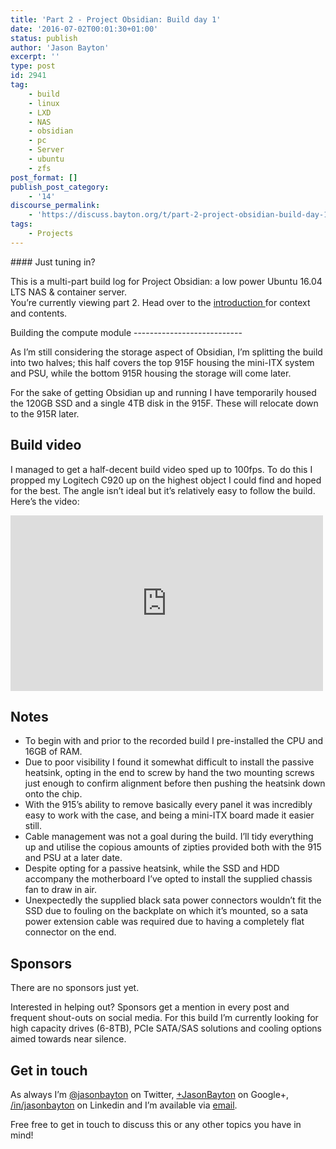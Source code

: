 ```yaml
---
title: 'Part 2 - Project Obsidian: Build day 1'
date: '2016-07-02T00:01:30+01:00'
status: publish
author: 'Jason Bayton'
excerpt: ''
type: post
id: 2941
tag:
    - build
    - linux
    - LXD
    - NAS
    - obsidian
    - pc
    - Server
    - ubuntu
    - zfs
post_format: []
publish_post_category:
    - '14'
discourse_permalink:
    - 'https://discuss.bayton.org/t/part-2-project-obsidian-build-day-1/107'
tags:
    - Projects
---
```

<div class="bs-callout bs-callout-default">#### Just tuning in?

This is a multi-part build log for Project Obsidian: a low power Ubuntu 16.04 LTS NAS &amp; container server.  
You’re currently viewing part 2. Head over to the [introduction ](/2016/06/part-0-project-obsidian-nas-app-server-build/)for context and contents.

</div>Building the compute module
---------------------------

As I’m still considering the storage aspect of Obsidian, I’m splitting the build into two halves; this half covers the top 915F housing the mini-ITX system and PSU, while the bottom 915R housing the storage will come later.

For the sake of getting Obsidian up and running I have temporarily housed the 120GB SSD and a single 4TB disk in the 915F. These will relocate down to the 915R later.

Build video
-----------

I managed to get a half-decent build video sped up to 100fps. To do this I propped my Logitech C920 up on the highest object I could find and hoped for the best. The angle isn’t ideal but it’s relatively easy to follow the build. Here’s the video:

<iframe allow="accelerometer; autoplay; encrypted-media; gyroscope; picture-in-picture" allowfullscreen="" frameborder="0" height="281" loading="lazy" src="https://www.youtube.com/embed/C9osk0UKnMA?feature=oembed" title="Part 2 - Project Obsidian: Build video 1" width="500"></iframe>

Notes
-----

- To begin with and prior to the recorded build I pre-installed the CPU and 16GB of RAM.
- Due to poor visibility I found it somewhat difficult to install the passive heatsink, opting in the end to screw by hand the two mounting screws just enough to confirm alignment before then pushing the heatsink down onto the chip.
- With the 915’s ability to remove basically every panel it was incredibly easy to work with the case, and being a mini-ITX board made it easier still.
- Cable management was not a goal during the build. I’ll tidy everything up and utilise the copious amounts of zipties provided both with the 915 and PSU at a later date.
- Despite opting for a passive heatsink, while the SSD and HDD accompany the motherboard I’ve opted to install the supplied chassis fan to draw in air.
- Unexpectedly the supplied black sata power connectors wouldn’t fit the SSD due to fouling on the backplate on which it’s mounted, so a sata power extension cable was required due to having a completely flat connector on the end.

Sponsors
--------

There are no sponsors just yet.

Interested in helping out? Sponsors get a mention in every post and frequent shout-outs on social media. For this build I’m currently looking for high capacity drives (6-8TB), PCIe SATA/SAS solutions and cooling options aimed towards near silence.

Get in touch
------------

As always I’m [@jasonbayton](//twitter.com/jasonbayton) on Twitter, [+JasonBayton](https://twitter.com/jasonbayton) on Google+, [/in/jasonbayton](//linkedin.com/in/jasonbayton) on Linkedin and I’m available via [email](mailto:jason@bayton.org).

Free free to get in touch to discuss this or any other topics you have in mind!